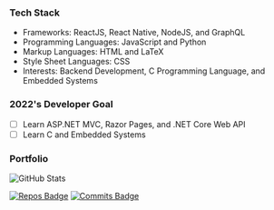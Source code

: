 ### Tech Stack

- Frameworks: ReactJS, React Native, NodeJS, and GraphQL
- Programming Languages: JavaScript and Python
- Markup Languages: HTML and LaTeX
- Style Sheet Languages: CSS
- Interests: Backend Development, C Programming Language, and Embedded Systems

### 2022's Developer Goal
- [ ] Learn ASP.NET MVC, Razor Pages, and .NET Core Web API
- [ ] Learn C and Embedded Systems

### Portfolio

![GitHub Stats](https://github-readme-stats.vercel.app/api?username=riazufila&count_private=true&show_icons=true&theme=gruvbox)

[![Repos Badge](https://badges.pufler.dev/repos/riazufila)](https://badges.pufler.dev)
[![Commits Badge](https://badges.pufler.dev/commits/monthly/riazufila)](https://badges.pufler.dev)
